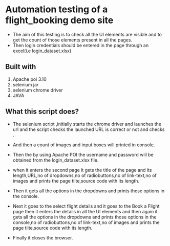 # Automation testing of a flight_booking demo site
  * The aim of this testing is to check all the UI elements are visible and to get the count of those elements present in all the pages.<br/>
   * Then login credentials  should be entered in the page through an excel(i.e login_dataset.xlsx)

## Built with
  1. Apache poi 3.10 
  2. selenium jar 
  3. selenium chrome driver
  4. JAVA

## What this script does?

 * The selenium script ,initially starts the chrome driver and launches the url and the script checks the launched URL is correct or not and checks .

 * And then a count of images and input boxes will printed in console.

 * Then the by using Apache POI the username and password will be obtained from the login_dataset.xlsx file.

 * when it enters the second page it gets the title of the page and its length,URL,no of  dropdowns,no of radiobuttons,no of link-text,no of images
and prints the page tilte,source code with its length.

 * Then it gets all the options  in the dropdowns and prints those options in the console.

 * Next it goes to the select flight details and it goes to the Book a Flight page then it enters the details in all the UI elements and then again it gets all the options  in the dropdowns and prints those options in the console,no of radiobuttons,no of link-text,no of images and prints the page tilte,source code with its length.
 
 * Finally it closes the browser.
